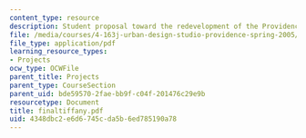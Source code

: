 ```yaml
---
content_type: resource
description: Student proposal toward the redevelopment of the Providence waterfront.
file: /media/courses/4-163j-urban-design-studio-providence-spring-2005/4348dbc2e6d6745cda5b6ed785190a78_finaltiffany.pdf
file_type: application/pdf
learning_resource_types:
- Projects
ocw_type: OCWFile
parent_title: Projects
parent_type: CourseSection
parent_uid: bde59570-2fae-bb9f-c04f-201476c29e9b
resourcetype: Document
title: finaltiffany.pdf
uid: 4348dbc2-e6d6-745c-da5b-6ed785190a78
---
```

